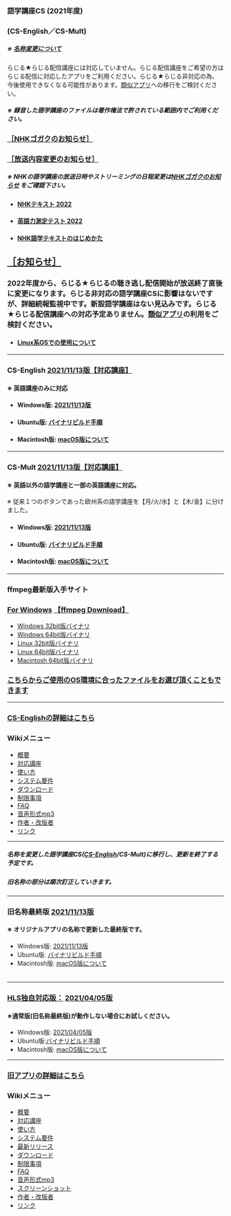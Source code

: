 ### 語学講座CS (2021年度)      
### (CS-English／CS-Mult)
##### ※ [名称変更について](https://github.com/CSReviser/CaptureStream/wiki/名称変更について)             
らじる★らじる配信講座には対応していません。らじる配信講座をご希望の方はらじる配信に対応したアプリをご利用ください。らじる★らじる非対応の為、今後使用できなくなる可能性があります。[類似アプリ](https://github.com/CSReviser/CS-English/wiki/類似アプリ)への移行をご検討ください。       
##### ※ 録音した語学講座のファイルは著作権法で許されている範囲内でご利用ください。            
### [［NHKゴガクのお知らせ］](https://www2.nhk.or.jp/gogaku/topics.cgi)   
### [［放送内容変更のお知らせ］](https://www2.nhk.or.jp/gogaku/topics2.cgi)   
##### ※ NHKの語学講座の放送日時やストリーミングの日程変更は[NHKゴガクのお知らせ](https://www2.nhk.or.jp/gogaku/topics.cgi) をご確認下さい。                     
- #### [NHKテキスト 2022](https://www.nhk-book.co.jp/text/index.html)
- #### [英語力測定テスト 2022](https://eigoryoku.nhk-book.co.jp/?_ga=2.177137829.1000592643.1613186020-1646930887.1611275979)
- #### [NHK語学テキストのはじめかた](https://www.nhk-book.co.jp/pr/text/hajimekata.html)

## [［お知らせ］](https://github.com/CSReviser/CS-English/wiki/お知らせ)     
### 2022年度から、らじる★らじるの聴き逃し配信開始が放送終了直後に変更になります。らじる非対応の語学講座CSに影響はないですが、詳細続報監視中です。新設語学講座はない見込みです。らじる★らじる配信講座への対応予定ありません。[類似アプリ](https://github.com/CSReviser/CS-English/wiki/類似アプリ)の利用をご検討ください。                     　　           　　       

* #### [Linux系OSでの使用について](https://github.com/CSReviser/CS-English/wiki/Linux)       

***
### CS-English [2021/11/13版](https://github.com/CSReviser/CS-English/releases/tag/20211113)[【対応講座】](https://github.com/CSReviser/CS-English/wiki/%E5%AF%BE%E5%BF%9C%E8%AC%9B%E5%BA%A7)
#### ※ 英語講座のみに対応
   - #### Windows版: [2021/11/13版](https://github.com/CSReviser/CS-English/releases/download/20211113/CS-English-Windows-20211113.zip)                          
   - #### Ubuntu版: [バイナリビルド手順](https://github.com/CSReviser/CS-English/wiki/ubuntuビルド手順)                          
   - #### Macintosh版: [macOS版について](https://github.com/CSReviser/CS-English/wiki/Macintosh%E7%89%88)                          　　　           　　       

---
### CS-Mult [2021/11/13版](https://github.com/CSReviser/CS-Mult/releases/tag/20211113)[【対応講座】](https://github.com/CSReviser/CS-Mult/wiki/%E5%AF%BE%E5%BF%9C%E8%AC%9B%E5%BA%A7)          
#### ※ 英語以外の語学講座と一部の英語講座に対応。          
※ 従来１つのボタンであった欧州系の語学講座を【月/火/水】と【木/金】に分けました。              
   - #### Windows版: [2021/11/13版](https://github.com/CSReviser/CS-Mult/releases/download/20211113/CS-Mult-Windows-20211113.zip)                          
   - #### Ubuntu版: [バイナリビルド手順](https://github.com/CSReviser/CS-Mult/wiki/ubuntuビルド手順)                          
   - #### Macintosh版: [macOS版について](https://github.com/CSReviser/CS-English/wiki/Macintosh%E7%89%88)                          
                       


---
### ffmpeg最新版入手サイト
### [For Windows](https://www.gyan.dev/ffmpeg/builds/)               [【ffmpeg Download】](https://www.ffmpeg.org/download.html)        　                
   * [Windows 32bit版バイナリ](https://github.com/sudo-nautilus/FFmpeg-Builds-Win32/wiki/Latest)         
   * [Windows 64bit版バイナリ](https://github.com/BtbN/FFmpeg-Builds/wiki/Latest)   
   * [Linux 32bit版バイナリ](https://johnvansickle.com/ffmpeg/builds/ffmpeg-git-i686-static.tar.xz)           
   * [Linux 64bit版バイナリ](https://johnvansickle.com/ffmpeg/builds/ffmpeg-git-amd64-static.tar.xz)              
   * [Macintosh 64bit版バイナリ](https://evermeet.cx/ffmpeg/)
### [こちらからご使用のOS環境に合ったファイルをお選び頂くこともできます](https://ffbinaries.com/downloads)
         

                       

                                
***
### [CS-Englishの詳細はこちら](https://github.com/CSReviser/CS-English/wiki/CS-English)                 　　　　
### Wikiメニュー     
- [概要](https://github.com/CSReviser/CS-English/wiki/%E6%A6%82%E8%A6%81)   
- [対応講座](https://github.com/CSReviser/CS-English/wiki/%E5%AF%BE%E5%BF%9C%E8%AC%9B%E5%BA%A7)    
- [使い方](https://github.com/CSReviser/CS-English/wiki/%E4%BD%BF%E3%81%84%E6%96%B9)   
- [システム要件](https://github.com/CSReviser/CS-English/wiki/%E3%82%B7%E3%82%B9%E3%83%86%E3%83%A0%E8%A6%81%E4%BB%B6)    
- [ダウンロード](https://github.com/CSReviser/CS-English/wiki/%E3%83%80%E3%82%A6%E3%83%B3%E3%83%AD%E3%83%BC%E3%83%89)   
- [制限事項](https://github.com/CSReviser/CS-English/wiki/%E5%88%B6%E9%99%90%E4%BA%8B%E9%A0%85)   
- [FAQ](https://github.com/CSReviser/CS-English/wiki/FAQ)   
- [音声形式mp3](https://github.com/CSReviser/CaptureStream/wiki/%E9%9F%B3%E5%A3%B0%E5%BD%A2%E5%BC%8Fmp3)           
- [作者・改版者](https://github.com/CSReviser/CaptureStream/wiki/作者・改版者)   
- [リンク](https://github.com/CSReviser/CS-English/wiki/リンク)   


         

---
##### 名称を変更した語学講座CS([CS-English](https://github.com/CSReviser/CS-English/wiki/CS-English)/CS-Mult)に移行し、更新を終了する予定です。               
##### 旧名称の部分は順次訂正していきます。   
                                   
***
### 旧名称最終版 [2021/11/13版](https://github.com/CSReviser/CaptureStream/releases/tag/20211113)     
#### ※ オリジナルアプリの名称で更新した最終版です。                  
   * Windows版: [2021/11/13版](https://github.com/CSReviser/CaptureStream/releases/download/20211113/CaptureStream-Windows-20211113.zip)                          
   * Ubuntu版: [バイナリビルド手順](https://github.com/CSReviser/CaptureStream/wiki/ubuntuビルド手順)                          
   * Macintosh版: [macOS版について](https://github.com/CSReviser/CaptureStream/wiki/Macintosh%E7%89%88)                          
　　　           　　     

***
### [HLS独自対応版：](https://github.com/CSReviser/CaptureStream/wiki/HLS%E6%96%B9%E5%BC%8F%E7%8B%AC%E8%87%AA%E5%AF%BE%E5%BF%9C%E7%89%88)  [2021/04/05版](https://github.com/CSReviser/CaptureStream-hls/releases/tag/20210405)            
#### ※通常版(旧名称最終版)が動作しない場合にお試しください。                          
   * Windows版: [2021/04/05版](https://github.com/CSReviser/CaptureStream-hls/releases/download/20210405/CaptureStream-hls-Windows-20210405.zip)                          
   * Ubuntu版:[バイナリビルド手順](https://github.com/CSReviser/CaptureStream/wiki/ビルド手順(hls版))                          
   * Macintosh版: [macOS版について](https://github.com/CSReviser/CaptureStream/wiki/Macintosh%E7%89%88)                          

                                                                                           
---
### [旧アプリの詳細はこちら](https://github.com/CSReviser/CaptureStream/wiki/CaptureStream)                 　　　
### Wikiメニュー     
- [概要](https://github.com/CSReviser/CaptureStream/wiki/%E6%A6%82%E8%A6%81)   
- [対応講座](https://github.com/CSReviser/CaptureStream/wiki/%E5%AF%BE%E5%BF%9C%E8%AC%9B%E5%BA%A7)    
- [使い方](https://github.com/CSReviser/CaptureStream/wiki/%E4%BD%BF%E3%81%84%E6%96%B9)   
- [システム要件](https://github.com/CSReviser/CaptureStream/wiki/%E3%82%B7%E3%82%B9%E3%83%86%E3%83%A0%E8%A6%81%E4%BB%B6)    
- [最新リリース](https://github.com/CSReviser/CaptureStream/wiki/%E6%9C%80%E6%96%B0%E3%83%AA%E3%83%AA%E3%83%BC%E3%82%B9)   
- [ダウンロード](https://github.com/CSReviser/CaptureStream/wiki/%E3%83%80%E3%82%A6%E3%83%B3%E3%83%AD%E3%83%BC%E3%83%89)   
- [制限事項](https://github.com/CSReviser/CaptureStream/wiki/%E5%88%B6%E9%99%90%E4%BA%8B%E9%A0%85)   
- [FAQ](https://github.com/CSReviser/CaptureStream/wiki/FAQ)   
- [音声形式mp3](https://github.com/CSReviser/CaptureStream/wiki/%E9%9F%B3%E5%A3%B0%E5%BD%A2%E5%BC%8Fmp3)           
- [スクリーンショット](https://github.com/CSReviser/CaptureStream/wiki/スクリーンショット)   
- [作者・改版者](https://github.com/CSReviser/CaptureStream/wiki/作者・改版者)   
- [リンク](https://github.com/CSReviser/CaptureStream/wiki/リンク)   

